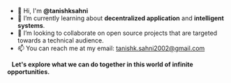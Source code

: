<ul>
  <li> 👋 Hi, I'm <b>@tanishksahni</b> </li>
  <li> 🌱 I’m currently learning about <b>decentralized application</b> and <b>intelligent systems</b>.</li>
  <li> 🤝 I’m looking to collaborate on open source projects that are targeted towards a technical audience. </li>
  <li> 📫 You can reach me at my email: <a href="tanishk.sahni2002@gmail.com">tanishk.sahni2002@gmail.com</a> </li>
 </ul>
 <p> <strong> &ensp; Let's explore what we can do together in this world of infinite opportunities.</strong> </p>
